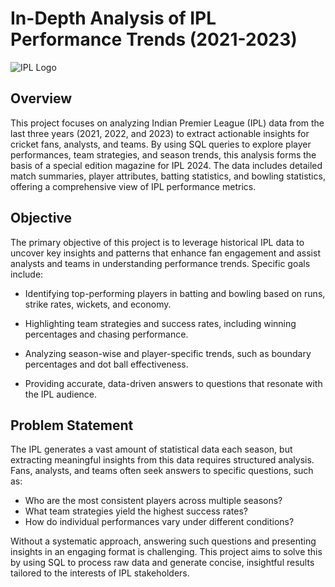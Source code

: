 # In-Depth Analysis of IPL Performance Trends (2021-2023)

![IPL Logo](https://github.com/nikkvd/IPL-2024/blob/main/Images/IPL%20Logo.jpg?raw=true)

## Overview
This project focuses on analyzing Indian Premier League (IPL) data from the last three years (2021, 2022, and 2023) to extract actionable insights for cricket fans, analysts, and teams. By using SQL queries to explore player performances, team strategies, and season trends, this analysis forms the basis of a special edition magazine for IPL 2024. The data includes detailed match summaries, player attributes, batting statistics, and bowling statistics, offering a comprehensive view of IPL performance metrics.

## Objective
The primary objective of this project is to leverage historical IPL data to uncover key insights and patterns that enhance fan engagement and assist analysts and teams in understanding performance trends. Specific goals include:

- Identifying top-performing players in batting and bowling based on runs, strike rates, wickets, and economy.

- Highlighting team strategies and success rates, including winning percentages and chasing performance.

- Analyzing season-wise and player-specific trends, such as boundary percentages and dot ball effectiveness.

- Providing accurate, data-driven answers to questions that resonate with the IPL audience.

## Problem Statement
The IPL generates a vast amount of statistical data each season, but extracting meaningful insights from this data requires structured analysis. Fans, analysts, and teams often seek answers to specific questions, such as:

- Who are the most consistent players across multiple seasons?
- What team strategies yield the highest success rates?
- How do individual performances vary under different conditions?

Without a systematic approach, answering such questions and presenting insights in an engaging format is challenging.
This project aims to solve this by using SQL to process raw data and generate concise, insightful results tailored to the interests of IPL stakeholders.
